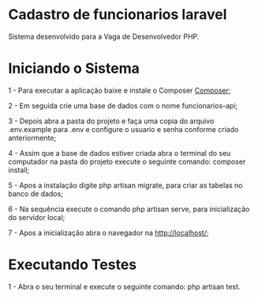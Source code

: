 # Cadastro de funcionarios laravel

Sistema desenvolvido para a Vaga de Desenvolvedor PHP.

# Iniciando o Sistema

1 - Para executar a aplicação baixe e instale o Composer [Composer](https://getcomposer.org/);

2 - Em seguida crie uma base de dados com o nome funcionarios-api;

3 - Depois abra a pasta do projeto e faça uma copia do arquivo .env.example para .env e configure o usuario e senha conforme criado anteriormente;

4 - Assim que a base de dados estiver criada abra o terminal do seu computador na pasta do projeto execute o seguinte comando: composer install;

5 - Apos a instalação digite php artisan migrate, para criar as tabelas no banco de dados;

6 - Na sequência execute o comando php artisan serve, para inicialização do servidor local;

7 - Apos a inicialização abra o navegador na [http://localhost/](http://localhost:8000/);

# Executando Testes

1 - Abra o seu terminal e execute o seguinte comando: php artisan test.
